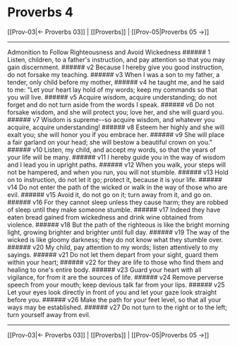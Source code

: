# Proverbs 4

[[Prov-03|← Proverbs 03]] | [[Proverbs]] | [[Prov-05|Proverbs 05 →]]
***

Admonition to Follow Righteousness and Avoid Wickedness ###### 1 Listen, children, to a father's instruction, and pay attention so that you may gain discernment. ###### v2 Because I hereby give you good instruction, do not forsake my teaching. ###### v3 When I was a son to my father, a tender, only child before my mother, ###### v4 he taught me, and he said to me: "Let your heart lay hold of my words; keep my commands so that you will live. ###### v5 Acquire wisdom, acquire understanding; do not forget and do not turn aside from the words I speak. ###### v6 Do not forsake wisdom, and she will protect you; love her, and she will guard you. ###### v7 Wisdom is supreme--so acquire wisdom, and whatever you acquire, acquire understanding! ###### v8 Esteem her highly and she will exalt you; she will honor you if you embrace her. ###### v9 She will place a fair garland on your head; she will bestow a beautiful crown on you." ###### v10 Listen, my child, and accept my words, so that the years of your life will be many. ###### v11 I hereby guide you in the way of wisdom and I lead you in upright paths. ###### v12 When you walk, your steps will not be hampered, and when you run, you will not stumble. ###### v13 Hold on to instruction, do not let it go; protect it, because it is your life. ###### v14 Do not enter the path of the wicked or walk in the way of those who are evil. ###### v15 Avoid it, do not go on it; turn away from it, and go on. ###### v16 For they cannot sleep unless they cause harm; they are robbed of sleep until they make someone stumble. ###### v17 Indeed they have eaten bread gained from wickedness and drink wine obtained from violence. ###### v18 But the path of the righteous is like the bright morning light, growing brighter and brighter until full day. ###### v19 The way of the wicked is like gloomy darkness; they do not know what they stumble over. ###### v20 My child, pay attention to my words; listen attentively to my sayings. ###### v21 Do not let them depart from your sight, guard them within your heart; ###### v22 for they are life to those who find them and healing to one's entire body. ###### v23 Guard your heart with all vigilance, for from it are the sources of life. ###### v24 Remove perverse speech from your mouth; keep devious talk far from your lips. ###### v25 Let your eyes look directly in front of you and let your gaze look straight before you. ###### v26 Make the path for your feet level, so that all your ways may be established. ###### v27 Do not turn to the right or to the left; turn yourself away from evil.

***
[[Prov-03|← Proverbs 03]] | [[Proverbs]] | [[Prov-05|Proverbs 05 →]]
